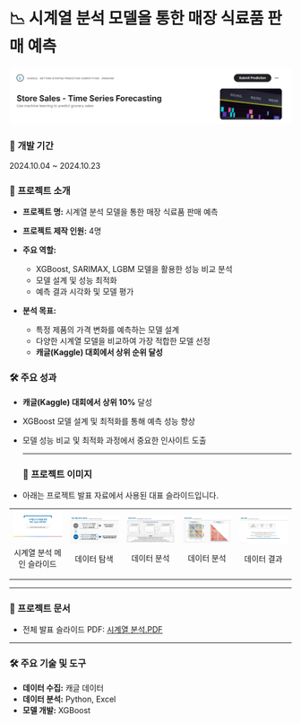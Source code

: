 # 📉  시계열 분석 모델을 통한 매장 식료품 판매 예측

<img src="./kaggle.png" alt="시계열 분석 " width="800">

### 📅 **개발 기간**  
2024.10.04 ~ 2024.10.23

### 🌟 **프로젝트 소개**  
- **프로젝트 명:** 시계열 분석 모델을 통한 매장 식료품 판매 예측
- **프로젝트 제작 인원:** 4명

- **주요 역할:**  
  - XGBoost, SARIMAX, LGBM 모델을 활용한 성능 비교 분석  
  - 모델 설계 및 성능 최적화  
  - 예측 결과 시각화 및 모델 평가

- **분석 목표:**  
  - 특정 제품의 가격 변화를 예측하는 모델 설계  
  - 다양한 시계열 모델을 비교하여 가장 적합한 모델 선정  
  - **캐글(Kaggle) 대회에서 상위 순위 달성**


### 🛠 **주요 성과**    
- **캐글(Kaggle) 대회에서 상위 10%** 달성
- XGBoost 모델 설계 및 최적화를 통해 예측 성능 향상
- 모델 성능 비교 및 최적화 과정에서 중요한 인사이트 도출  
  
  ---
  ### 🌟 프로젝트 이미지
- 아래는 프로젝트 발표 자료에서 사용된 대표 슬라이드입니다.
<table align="center">
  <tr>
    <td align="center">
      <img src="./시계열1.png" alt="시계열 분석 슬라이드 1" width="400">
      <p>시계열 분석 메인 슬라이드</p>
    </td>
    <td align="center">
      <img src="./시계열2.png" alt="시계열 분석 슬라이드 2" width="400">
      <p>데이터 탐색</p>
    </td>
    <td align="center">
      <img src="./시계열3.png" alt="시계열 분석 슬라이드 3" width="400">
      <p>데이터 분석</p>
  <td align="center">
      <img src="./시계열4.png" alt="시계열 분석 슬라이드 4" width="400">
      <p>데이터 분석</p>
  <td align="center">
      <img src="./시계열5.png" alt="시계열 분석 슬라이드 4" width="400">
      <p>데이터 결과</p>
    </td>
  </tr>
</table>


---

### 🔗 프로젝트 문서
- 전체 발표 슬라이드 PDF: [시계열 분석.PDF](./시계열%20분석.pdf)


---

### 🛠 주요 기술 및 도구
- **데이터 수집:** 캐글 데이터  
- **데이터 분석:** Python, Excel
- **모델 개발:** XGBoost

